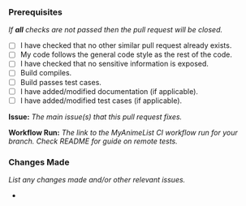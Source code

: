 <!-- Please follow the template -->

### Prerequisites
*If **all** checks are not passed then the pull request will be closed.*
- [ ] I have checked that no other similar pull request already exists.
- [ ] My code follows the general code style as the rest of the code.
- [ ] I have checked that no sensitive information is exposed.
- [ ] Build compiles.
- [ ] Build passes test cases.
- [ ] I have added/modified documentation (if applicable).
- [ ] I have added/modified test cases (if applicable).

**Issue:** *The main issue(s) that this pull request fixes.*

**Workflow Run:** *The link to the MyAnimeList CI workflow run for your branch. Check README for guide on remote tests.*

### Changes Made
*List any changes made and/or other relevant issues.*

- 
